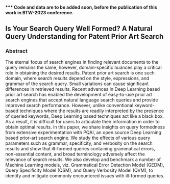 #### *** Code and data are to be added soon, before the publication of this work in BTW-2023 conference. 

## Is Your Search Query Well Formed? A Natural Query Understanding for Patent Prior Art Search
### Abstract
The eternal focus of search engines in finding relevant documents to the query remains the same, however, domain-specific nuances play a critical role in obtaining the desired results. Patent prior art search is one such domain, where search results depend on the style, expressions, and grammar of the search query. Small variations can cause significant differences in retrieved results. Recent advances in Deep Learning based prior art search has enabled the development of easy-to-use prior art search engines that accept natural language search queries and provide improved search performance. However, unlike conventional keyword-based techniques where the results are readily interpreted by the presence of queried keywords, Deep Learning based techniques act like a black box. As a result, it is difficult for users to articulate their information in order to obtain optimal results. In this paper, we share insights on query formedness from extensive experimentation with PQAI, an open source Deep Learning based prior-art search engine. We study the effects of various query parameters such as grammar, specificity, and verbosity on the search results and show that ill-formed queries containing grammatical errors, non-essential content, and broad terminology adversely affect the relevance of search results. We also develop and benchmark a number of Machine Learning models, viz. Grammatical Error Detection Model (GEDM), Query Specificity Model (QSM), and Query Verbosity Model (QVM), to identify and mitigate commonly encountered issues with ill-formed queries.
